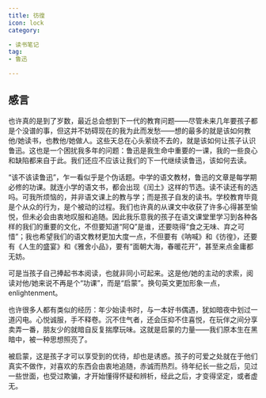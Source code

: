 ```yaml
---
title: 彷徨
icon: lock
category:

- 读书笔记
tag:
- 鲁迅

---
```

## 感言
也许真的是到了岁数，最近总会想到下一代的教育问题——尽管未来几年要孩子都是个没谱的事，但这并不妨碍现在的我为此而发愁——想的最多的就是该如何教他/她读书，也教他/她做人。这些天总在心头萦绕不去的，就是该如何让孩子认识鲁迅。这也是一个困扰我多年的问题：鲁迅是我生命中重要的一课，我的一些良心和缺陷都来自于此。我们还应不应该让我们的下一代继续读鲁迅，该如何去读。

“该不该读鲁迅”，乍一看似乎是个伪话题。中学的语文教材，鲁迅的文章是每学期必修的功课。就连小学的语文书，都会出现《闰土》这样的节选。读不读还有的选吗。可我所烦恼的，并非语文课上的教与学；而是孩子自发的读书。学校教育毕竟是个从众的行为，是个被动的过程。我们也许真的从课文中收获了许多心得甚至愉悦，但未必会由衷地叹服和追随。因此我乐意我的孩子在语文课堂里学习到各种各样的我们的重要的文化，不但要知道“阿Q”是谁，还要晓得“食之无味、弃之可惜”；我也希望我们的语文教材更加大度一点，不但要有《呐喊》和《彷徨》，还要有《人生的盛宴》和《雅舍小品》，要有“面朝大海，春暖花开”，甚至来点金庸都无妨。

可是当孩子自己捧起书本阅读，也就非同小可起来。这是他/她的主动的求索，阅读对他/她来说不再是个“功课”，而是“启蒙”。换句英文更加形象一点，enlightenment。

也许很多人都有类似的经历：年少始读书时，与一本好书偶遇，犹如暗夜中划过一道闪电。心悦诚服，手不释卷。沉不住气者，还会压抑不住喜悦，在玩伴之间分享卖弄一番，朋友少的就暗自反复揣摩玩味。这就是启蒙的力量——我们原本生在黑暗中，被一种思想照亮了。

被启蒙，这是孩子才可以享受到的优待，却也是诱惑。孩子的可爱之处就在于他们真实不做作，对喜欢的东西会由衷地追随，赤诚而热烈。待年纪长一些之后，见过一些世面，也受过欺骗，才开始懂得怀疑和辨析，经此之后，才变得坚定，或者虚无。
